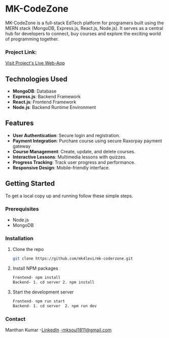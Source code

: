 # MK-CodeZone

MK-CodeZone is a full-stack EdTech platform for programers built using the MERN stack (MongoDB, Express.js, React.js, Node.js). It serves as a central hub for developers to connect, buy courses and explore the exciting world of programming together.

### Project Link:

[Visit Project's Live Web-App](https://mk-codezone.vercel.app/)

## Technologies Used

- **MongoDB**: Database
- **Express.js**: Backend Framework
- **React.js**: Frontend Framework
- **Node.js**: Backend Runtime Environment

## Features

- **User Authentication**: Secure login and registration.
- **Payment Integration**: Purchare course using secure Raxorpay payment gateway
- **Course Management**: Create, update, and delete courses.
- **Interactive Lessons**: Multimedia lessons with quizzes.
- **Progress Tracking**: Track user progress and performance.
- **Responsive Design**: Mobile-friendly interface.

## Getting Started

To get a local copy up and running follow these simple steps.

### Prerequisites

- Node.js
- MongoDB

### Installation

1. Clone the repo

   ```sh
   git clone https://github.com/mk4levi/mk-coderzone.git

   ```

2. Install NPM packages

   ```sh
   Frontend- npm install
   Backend- 1. cd server 2. npm install

   ```

3. Start the development server
   ```sh
   Frontend- npm run start
   Backend- 1. cd server  2. npm run dev
   ```

### Contact

Manthan Kumar -[LinkedIn](https://www.linkedin.com/in/mk4coder/)
-mksoul1811@gmail.com
